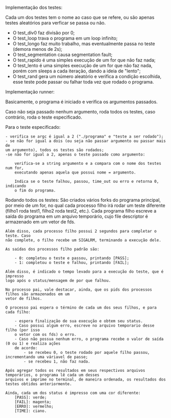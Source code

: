Implementação dos testes: 

Cada um dos testes tem o nome ao caso que se refere, ou são apenas testes aleatórios para
verficar se passa ou não.

- O test_div0 faz divisão por 0;
- O test_loop trava o programa em um loop infinito;
- O test_longo faz muito trabalho, mas eventualmente passa no teste 
(demora menos de 2s);
- O test_segmentation causa segmentation fault;
- O test_rapido é uma simples execução de um for que não faz nada;
- O test_lento é uma simples execução de um for que não faz nada, porém
com sleeps a cada iteração, dando a ideia de "lento";
- O test_rand gera um número aleatório e verifica a condição escolhida, 
esse teste pode passar ou falhar toda vez que rodado o programa.

Implementação runner:

Basicamente, o programa é iniciado e verifica os argumentos passados.

Caso não seja passado nenhum argumento, roda todos os testes, caso contrário, 
roda o teste especificado.

Para o teste especificado:

    - verifica se argc é igual a 2 ("./programa" e "teste a ser rodado");
    - se não for igual a dois (ou seja não passar argumento ou passar mais de 
    um argumento), todos os testes são rodados;
    -se não for igual a 2, apenas o teste passado como argumento:

        verifica-se a string argumento e a compara com o nome dos testes num for,
        executando apenas aquela que possui nome = argumento.

        Indica se o teste falhou, passou, time_out ou erro e retorna 0, indicando
        o fim do programa.

Rodando todos os testes: 
    São criados vários forks do programa principal, por meio de um for, 
    no qual cada processo filho irá rodar um teste diferente (filho1 roda test1,
    filho2 roda test2, etc.). Cada programa filho escreve a saída do programa em um
    arquivo temporário, cujo file descriptor é armazenado em um vetor de fds. 

    Além disso, cada processo filho possui 2 segundos para completar o teste. Caso
    não complete, o filho recebe um SIGALRM, terminando a execução dele.

    As saídas dos processos filho padrão são:

        - 0: completou o teste e passou, printando [PASS];
        - 1: completou o teste e falhou, printando [FAIL];

    Além disso, é indicado o tempo levado para a execução do teste, que é impresso
    logo após o status/mensagem de por que falhou.

    No processo pai, vale destacar, ainda, que os pids dos processos filhos são armazenados em um 
    vetor de filhos.

    O processo pai espera o término de cada um dos seus filhos, e para cada filho:

        - espera finalização de sua execução e obtem seu status.
        - Caso possui algum erro, escreve no arquivo temporario desse filho (por isso
        o vetor com os fds) o erro.
        - Caso não possua nenhum erro, o programa recebe o valor de saída (0 ou 1) e realiza ações
        de acordo:
            - se recebeu 0, o teste rodado por aquele filho passou, incrementando uma váriavel de passe;
            - se recebeu 1, não faz nada.

    Após agregar todos os resultados em seus respectivos arquivos temporários, o programa lê cada um desses
    arquivos e imprime no terminal, de maneira ordenada, os resultados dos testes obtidos anteriormente.

    Ainda, cada um dos status é impresso com uma cor diferente:
        [PASS]: verde;
        [FAIL]: magenta;
        [ERRO]: vermelho;
        [TIME]: ciano.